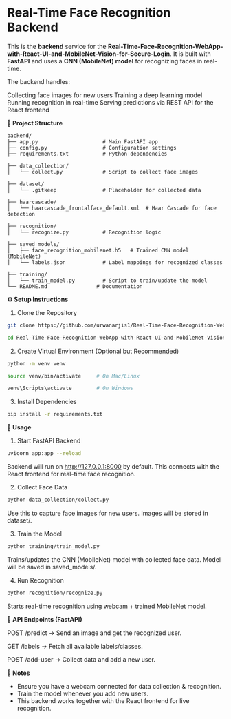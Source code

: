 # Real-Time Face Recognition Backend

This is the **backend** service for the **Real-Time-Face-Recognition-WebApp-with-React-UI-and-MobileNet-Vision-for-Secure-Login**.
It is built with **FastAPI** and uses a **CNN (MobileNet) model** for recognizing faces in real-time.

The backend handles:

Collecting face images for new users
Training a deep learning model
Running recognition in real-time
Serving predictions via REST API for the React frontend

**📂 Project Structure**
~~~text
backend/
├── app.py                     # Main FastAPI app
├── config.py                  # Configuration settings
├── requirements.txt           # Python dependencies

├── data_collection/
│   └── collect.py             # Script to collect face images

├── dataset/
│   └── .gitkeep               # Placeholder for collected data

├── haarcascade/
│   └── haarcascade_frontalface_default.xml  # Haar Cascade for face detection

├── recognition/
│   └── recognize.py           # Recognition logic

├── saved_models/
│   ├── face_recognition_mobilenet.h5   # Trained CNN model (MobileNet)
│   └── labels.json            # Label mappings for recognized classes

├── training/
│   └── train_model.py         # Script to train/update the model
└── README.md                # Documentation
~~~

**⚙️ Setup Instructions**
1. Clone the Repository

  ```bash  
  git clone https://github.com/urwanarjis1/Real-Time-Face-Recognition-WebApp-with-React-UI-and-MobileNet-Vision-for-Secure-Login.git
  ```

  ```bash
  cd Real-Time-Face-Recognition-WebApp-with-React-UI-and-MobileNet-Vision-for-Secure-Login/backend
  ```
2. Create Virtual Environment (Optional but Recommended)
   
  ```bash 
  python -m venv venv
  ```
  ```bash 
  source venv/bin/activate     # On Mac/Linux
  ```
  ```bash 
  venv\Scripts\activate        # On Windows
  ```

3. Install Dependencies

  ```bash 
  pip install -r requirements.txt
  ```

**🚀 Usage**

1. Start FastAPI Backend
  
  ```bash 
  uvicorn app:app --reload
  ```
   
Backend will run on http://127.0.0.1:8000 by default.
This connects with the React frontend for real-time face recognition.

2. Collect Face Data
  
  ```bash 
  python data_collection/collect.py
  ```

Use this to capture face images for new users. Images will be stored in dataset/.

3. Train the Model

  ```bash  
  python training/train_model.py
  ```
   
Trains/updates the CNN (MobileNet) model with collected face data.
Model will be saved in saved_models/.

4. Run Recognition
   
  ```bash 
  python recognition/recognize.py
  ```

Starts real-time recognition using webcam + trained MobileNet model.

**🔗 API Endpoints (FastAPI)**

POST /predict → Send an image and get the recognized user.

GET /labels → Fetch all available labels/classes.

POST /add-user → Collect data and add a new user.

**📌 Notes**

* Ensure you have a webcam connected for data collection & recognition.
* Train the model whenever you add new users.
* This backend works together with the React frontend for live recognition.
